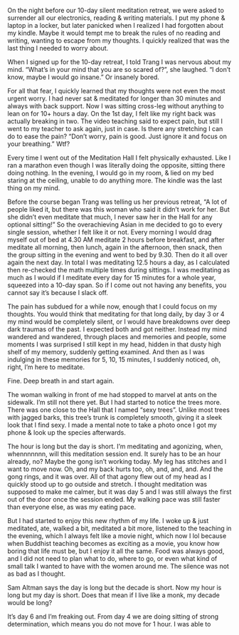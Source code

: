On the night before our 10-day silent meditation retreat, we were asked to surrender all our electronics, reading & writing materials. I put my phone & laptop in a locker, but later panicked when I realized I had forgotten about my kindle. Maybe it would tempt me to break the rules of no reading and writing, wanting to escape from my thoughts. I quickly realized that was the last thing I needed to worry about. 

When I signed up for the 10-day retreat, I told Trang I was nervous about my mind. “What’s in your mind that you are so scared of?”, she laughed. “I don’t know, maybe I would go insane.” Or insanely bored.

For all that fear, I quickly learned that my thoughts were not even the most urgent worry. I had never sat & meditated for longer than 30 minutes and always with back support. Now I was sitting cross-leg without anything to lean on for 10+ hours a day. On the 1st day, I felt like my right back was actually breaking in two. The video teaching said to expect pain, but still I went to my teacher to ask again, just in case. Is there any stretching I can do to ease the pain? “Don’t worry, pain is good. Just ignore it and focus on your breathing.” Wtf? 

Every time I went out of the Meditation Hall I felt physically exhausted. Like I ran a marathon even though I was literally doing the opposite, sitting there doing nothing. In the evening, I would go in my room, & lied on my bed staring at the ceiling, unable to do anything more. The kindle was the last thing on my mind.

Before the course began Trang was telling us her previous retreat, “A lot of people liked it, but there was this woman who said it didn’t work for her. But she didn’t even meditate that much, I never saw her in the Hall for any optional sitting!” So the overachieving Asian in me decided to go to every single session, whether I felt like it or not. Every morning I would drag myself out of bed at 4.30 AM meditate 2 hours before breakfast, and after meditate all morning, then lunch, again in the afternoon, then snack, then the group sitting in the evening and went to bed by 9.30. Then do it all over again the next day. In total I was meditating 12.5 hours a day, as I calculated then re-checked the math multiple times during sittings. I was meditating as much as I would if I meditate every day for 15 minutes for a whole year, squeezed into a 10-day span. So if I come out not having any benefits, you cannot say it’s because I slack off.

The pain has subdued for a while now, enough that I could focus on my thoughts. You would think that meditating for that long daily, by day 3 or 4 my mind would be completely silent, or I would have breakdowns over deep dark traumas of the past. I expected both and got neither. Instead my mind wandered and wandered, through places and memories and people, some moments I was surprised I still kept in my head, hidden in that dusty high shelf of my memory, suddenly getting examined. And then as I was indulging in these memories for 5, 10, 15 minutes, I suddenly noticed, oh, right, I’m here to meditate.

Fine. Deep breath in and start again.

 The woman walking in front of me had stopped to marvel at ants on the sidewalk. I’m still not there yet. But I had started to notice the trees more. There was one close to the Hall that I named “sexy trees”.  Unlike most trees with jagged barks, this tree’s trunk is completely smooth, giving it a sleek look that I find sexy. I made a mental note to take a photo once I got my phone & look up the species afterwards.



The hour is long but the day is short. I’m meditating and agonizing, when, whennnnnnn, will this meditation session end. It surely has to be an hour already, no? Maybe the gong isn’t working today. My leg has stitches and I want to move now. Oh, and my back hurts too, oh, and, and, and. And the gong rings, and it was over. All of that agony flew out of my head as I quickly stood up to go outside and stretch. I thought meditation was supposed to make me calmer, but it was day 5 and I was still always the first out of the door once the session ended. My walking pace was still faster than everyone else, as was my eating pace. 

But I had started to enjoy this new rhythm of my life. I woke up & just meditated, ate, walked a bit, meditated a bit more, listened to the teaching in the evening, which I always felt like a movie night, which now I lol because when Buddhist teaching becomes as exciting as a movie, you know how boring that life must be, but I enjoy it all the same. Food was always good, and I did not need to plan what to do, where to go, or even what kind of small talk I wanted to have with the women around me. The silence was not as bad as I thought.

Sam Altman says the day is long but the decade is short. Now my hour is long but my day is short. Does that mean if I live like a monk, my decade would be long?

It’s day 6 and I’m freaking out. From day 4 we are doing sitting of strong determination, which means you do not move for 1 hour. I was able to 